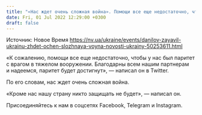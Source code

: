 ```yaml
---
title: "«Нас ждет очень сложная война». Помощи все еще недостаточно, чтобы у Украины был паритет с врагом в тяжелом вооружении — Данилов"
date: Fri, 01 Jul 2022 12:29:00 +0300
draft: false
---
```

Источник: Новое Время https://nv.ua/ukraine/events/danilov-zayavil-ukrainu-zhdet-ochen-slozhnaya-voyna-novosti-ukrainy-50253611.html


«К сожалению, помощи все еще недостаточно, чтобы у нас был паритет с врагом в тяжелом вооружении. Благодарны всем нашим партнерам и надеемся, паритет будет достигнут», — написал он в Twitter.

По его словам, нас ждет очень сложная война.

«Кроме нас нашу страну никто защищать не будет», — написал он.

Присоединяйтесь к нам в соцсетях Facebook, Telegram и Instagram.
